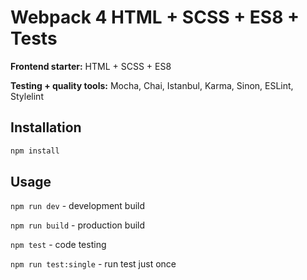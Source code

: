 # Webpack 4 HTML + SCSS + ES8 + Tests

**Frontend starter:** HTML + SCSS + ES8

**Testing + quality tools:** Mocha, Chai, Istanbul, Karma, Sinon, ESLint, Stylelint

## Installation

```bash
npm install
```

## Usage

`npm run dev` - development build

`npm run build` - production build

`npm test` - code testing

`npm run test:single` - run test just once
